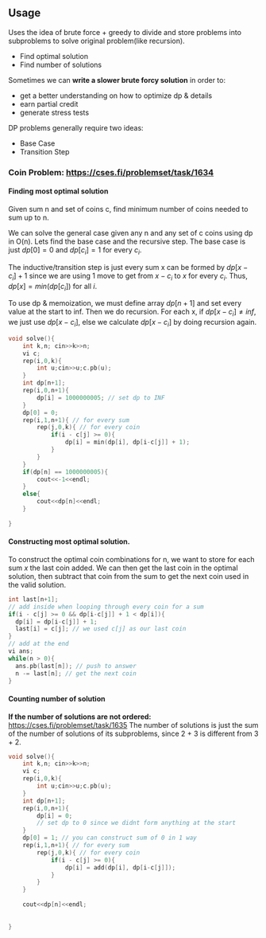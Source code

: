 ## Usage
Uses the idea of brute force + greedy to divide and store problems into subproblems to solve original problem(like recursion).
- Find optimal solution
- Find number of solutions

Sometimes we can **write a slower brute forcy solution** in order to:
- get a better understanding on how to optimize dp & details
- earn partial credit
- generate stress tests

DP problems generally require two ideas:
- Base Case
- Transition Step

### Coin Problem: https://cses.fi/problemset/task/1634
#### Finding most optimal solution
Given sum n and set of coins c, find minimum number of coins needed to sum up to n.

We can solve the general case given any n and any set of c coins using dp in O(n). Lets find the base case and the recursive step. The base case is just $dp[0] = 0$ and $dp[c_i] = 1$ for every $c_i$. 

The inductive/transition step is just every sum x can be formed by $dp[x - c_i] + 1$ since we are using 1 move to get from $x-c_i$ to $x$ for every $c_i$. Thus, $dp[x] = min(dp[c_i])$ for all $i$. 

To use dp & memoization, we must define array $dp[n+1]$ and set every value at the start to inf. Then we do recursion. For each x, if $dp[x-c_i] \neq inf$, we just use $dp[x-c_i]$, else we calculate $dp[x-c_i]$ by doing recursion again.
```cpp
void solve(){
    int k,n; cin>>k>>n;
    vi c;
    rep(i,0,k){
        int u;cin>>u;c.pb(u);
    }
    int dp[n+1];
    rep(i,0,n+1){
        dp[i] = 1000000005; // set dp to INF
    }
    dp[0] = 0;
    rep(i,1,n+1){ // for every sum
        rep(j,0,k){ // for every coin
            if(i - c[j] >= 0){
                dp[i] = min(dp[i], dp[i-c[j]] + 1);
            }
        }
    }
    if(dp[n] == 1000000005){
        cout<<-1<<endl;
    }
    else{
        cout<<dp[n]<<endl;
    }
       
}

```
#### Constructing most optimal solution. 
To construct the optimal coin combinations for n, we want to store for each sum $x$ the last coin added. We can then get the last coin in the optimal solution, then subtract that coin from the sum to get the next coin used in the valid solution. 
```cpp
int last[n+1];
// add inside when looping through every coin for a sum
if(i - c[j] >= 0 && dp[i-c[j]] + 1 < dp[i]){
  dp[i] = dp[i-c[j]] + 1;
  last[i] = c[j]; // we used c[j] as our last coin
}
// add at the end
vi ans;
while(n > 0){
  ans.pb(last[n]); // push to answer
  n -= last[n]; // get the next coin
}
```
#### Counting number of solution
**If the number of solutions are not ordered:** https://cses.fi/problemset/task/1635
The number of solutions is just the sum of the number of solutions of its subproblems, since 2 + 3 is different from 3 + 2.
```cpp
void solve(){
    int k,n; cin>>k>>n;
    vi c;
    rep(i,0,k){
        int u;cin>>u;c.pb(u);
    }
    int dp[n+1];
    rep(i,0,n+1){
        dp[i] = 0; 
        // set dp to 0 since we didnt form anything at the start
    }
    dp[0] = 1; // you can construct sum of 0 in 1 way
    rep(i,1,n+1){ // for every sum
        rep(j,0,k){ // for every coin
            if(i - c[j] >= 0){
                dp[i] = add(dp[i], dp[i-c[j]]);
            }
        }
    }
   
    cout<<dp[n]<<endl;
    
       
}
```
